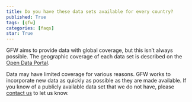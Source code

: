 ```yaml
---
title: Do you have these data sets available for every country?
published: True
tags: [gfw]
categories: [faqs]
star: True
---
```


<p>GFW aims to provide data with global coverage, but this isn’t always possible. The geographic coverage of each data set is described on the <a href="http://data.globalforestwatch.org/">Open Data Portal</a>.</p>

<p>Data may have limited coverage for various reasons. GFW works to incorporate new data as quickly as possible as they are made available. If you know of a publicly available data set that we do not have, please <a href='mailto:gfw@wri.com'>contact us</a> to let us know.</p>
